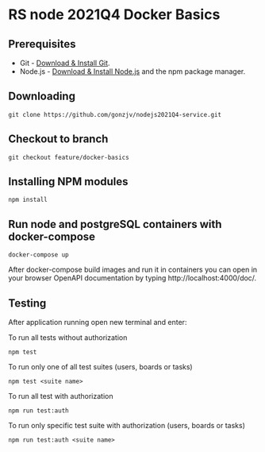 # RS node 2021Q4 Docker Basics

## Prerequisites

- Git - [Download & Install Git](https://git-scm.com/downloads).
- Node.js - [Download & Install Node.js](https://nodejs.org/en/download/) and the npm package manager.

## Downloading

```
git clone https://github.com/gonzjv/nodejs2021Q4-service.git
```

## Checkout to branch

```
git checkout feature/docker-basics
```

## Installing NPM modules

```
npm install
```

## Run node and postgreSQL containers with docker-compose

```
docker-compose up
```

After docker-compose build images and run it in containers you can open in your browser OpenAPI documentation by typing http://localhost:4000/doc/.

## Testing

After application running open new terminal and enter:

To run all tests without authorization

```
npm test
```

To run only one of all test suites (users, boards or tasks)

```
npm test <suite name>
```

To run all test with authorization

```
npm run test:auth
```

To run only specific test suite with authorization (users, boards or tasks)

```
npm run test:auth <suite name>
```

